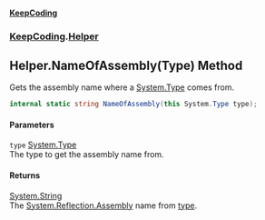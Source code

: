 #### [KeepCoding](index.md 'index')
### [KeepCoding](KeepCoding.md 'KeepCoding').[Helper](Helper.md 'KeepCoding.Helper')
## Helper.NameOfAssembly(Type) Method
Gets the assembly name where a [System.Type](https://docs.microsoft.com/en-us/dotnet/api/System.Type 'System.Type') comes from.  
```csharp
internal static string NameOfAssembly(this System.Type type);
```
#### Parameters
<a name='KeepCoding.Helper.NameOfAssembly(System.Type).type'></a>
`type` [System.Type](https://docs.microsoft.com/en-us/dotnet/api/System.Type 'System.Type')  
The type to get the assembly name from.
  
#### Returns
[System.String](https://docs.microsoft.com/en-us/dotnet/api/System.String 'System.String')  
The [System.Reflection.Assembly](https://docs.microsoft.com/en-us/dotnet/api/System.Reflection.Assembly 'System.Reflection.Assembly') name from [type](Helper.NameOfAssembly.1o6TK8nww9TBEU9eNehyow.md#KeepCoding.Helper.NameOfAssembly(System.Type).type 'KeepCoding.Helper.NameOfAssembly(System.Type).type').
